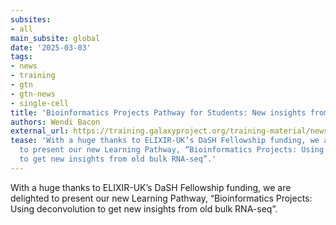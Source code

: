 ```yaml
---
subsites:
- all
main_subsite: global
date: '2025-03-03'
tags:
- news
- training
- gtn
- gtn-news
- single-cell
title: 'Bioinformatics Projects Pathway for Students: New insights from public data!'
authors: Wendi Bacon
external_url: https://training.galaxyproject.org/training-material/news/2025/03/03/deconvo-project.html
tease: 'With a huge thanks to ELIXIR-UK’s DaSH Fellowship funding, we are delighted
  to present our new Learning Pathway, “Bioinformatics Projects: Using deconvolution
  to get new insights from old bulk RNA-seq”.'
---
```

With a huge thanks to ELIXIR-UK’s DaSH Fellowship funding, we are delighted to present our new Learning Pathway, “Bioinformatics Projects: Using deconvolution to get new insights from old bulk RNA-seq”.